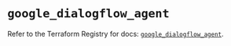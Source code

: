 # `google_dialogflow_agent`

Refer to the Terraform Registry for docs: [`google_dialogflow_agent`](https://registry.terraform.io/providers/hashicorp/google-beta/5.38.0/docs/resources/google_dialogflow_agent).
